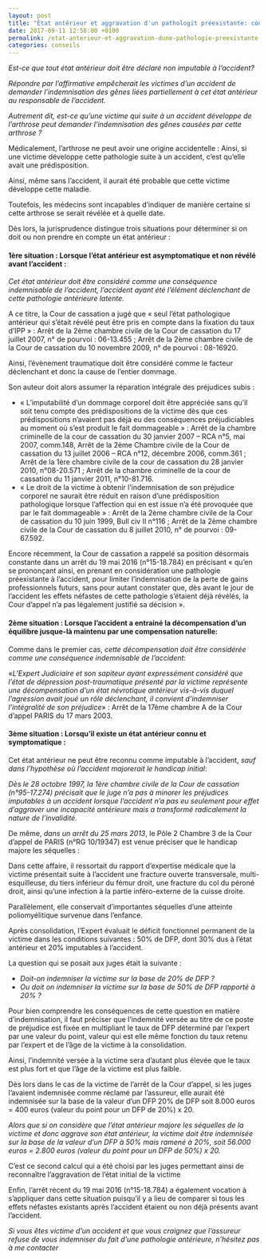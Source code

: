 ```yaml
---
layout: post
title: "État antérieur et aggravation d'un pathologit préexistante: conséquences en matière d'indemnisation des victimes d'accident"
date: 2017-09-11 12:56:00 +0100
permalink: /etat-anterieur-et-aggravation-dune-pathologie-preexistante-consequences-en-matiere-dindemnisation-des-victimes-daccident/
categories: conseils
---
```


*Est-ce que tout état antérieur doit être déclaré non imputable à l’accident?*

*Répondre par l’affirmative empêcherait les victimes d’un accident de demander l’indemnisation des gênes liées partiellement à cet état antérieur au responsable de l’accident.*

*Autrement dit, est-ce qu’une victime qui suite à un accident développe de l’arthrose peut demander l’indemnisation des gênes causées par cette arthrose ?*

Médicalement, l’arthrose ne peut avoir une origine accidentelle : Ainsi, si une victime développe cette pathologie suite à un accident, c’est qu’elle avait une prédisposition.

Ainsi, même sans l’accident, il aurait été probable que cette victime développe cette maladie.

Toutefois, les médecins sont incapables d’indiquer de manière certaine si cette arthrose se serait révélée et à quelle date.

Dès lors, la jurisprudence distingue trois situations pour déterminer si on doit ou non prendre en compte un état antérieur :

#### 1ère situation : Lorsque l’état antérieur est asymptomatique et non révélé avant l’accident :
*Cet état antérieur doit être considéré comme une conséquence indemnisable de l’accident, l’accident ayant été l’élément déclenchant de cette pathologie antérieure latente.*

A ce titre, la Cour de cassation a jugé que « seul l’état pathologique antérieur qui s’était révélé peut être pris en compte dans la fixation du taux d’IPP » : Arrêt de la 2ème chambre civile de la Cour de cassation du 17 juillet 2007, n° de pourvoi : 06-13.455 ; Arrêt de la 2ème chambre civile de la Cour de cassation du 10 novembre 2009, n° de pourvoi : 08-16920.

Ainsi, l’évènement traumatique doit être considéré comme le facteur déclenchant et donc la cause de l’entier dommage.

Son auteur doit alors assumer la réparation intégrale des préjudices subis :

- « L’imputabilité d’un dommage corporel doit être appréciée sans qu’il soit tenu compte des prédispositions de la victime dès que ces prédispositions n’avaient pas déjà eu des conséquences préjudiciables au moment où s’est produit le fait dommageable » : Arrêt de la chambre criminelle de la cour de cassation du 30 janvier 2007 – RCA n°5, mai 2007, comm.148, Arrêt de la 2ème Chambre civile de la Cour de cassation du 13 juillet 2006 – RCA n°12, décembre 2006, comm.361 ; Arrêt de la 1ère chambre civile de la cour de cassation du 28 janvier 2010, n°08-20.571 ; Arrêt de la chambre criminelle de la cour de cassation du 11 janvier 2011, n°10-81.716.
- « Le droit de la victime à obtenir l’indemnisation de son préjudice corporel ne saurait être réduit en raison d’une prédisposition pathologique lorsque l’affection qui en est issue n’a été provoquée que par le fait dommageable » : Arrêt de la 2ème chambre civile de la Cour de cassation du 10 juin 1999, Bull civ II n°116 ; Arrêt de la 2ème chambre civile de la Cour de cassation du 8 juillet 2010, n° de pourvoi : 09-67.592.

Encore récemment, la Cour de cassation a rappelé sa position désormais constante dans un arrêt du 19 mai 2016 (n°15-18.784) en précisant « qu’en se prononçant ainsi, en prenant en considération une pathologie préexistante à l’accident, pour limiter l’indemnisation de la perte de gains professionnels futurs, sans pour autant constater que, dès avant le jour de l’accident les effets néfastes de cette pathologie s’étaient déjà révélés, la Cour d’appel n’a pas légalement justifié sa décision ».
 

#### 2ème situation : Lorsque l’accident a entrainé la décompensation d’un équilibre jusque-là maintenu par une compensation naturelle:
Comme dans le premier cas, *cette décompensation doit être considérée comme une conséquence indemnisable de l’accident*:

«_L’Expert Judiciaire et son sapiteur ayant expressément considéré que l’état de dépression post-traumatique présenté par la victime représente une décompensation d’un état névrotique antérieur vis-à-vis duquel l’agression avait joué un rôle déclenchant, il convient d’indemniser l’intégralité de son préjudice_» : Arrêt de la 17ème chambre A de la Cour d’appel PARIS du 17 mars 2003.

 
#### 3ème situation : Lorsqu’il existe un état antérieur connu et symptomatique :
Cet état antérieur ne peut être reconnu comme imputable à l’accident, *sauf dans l’hypothèse où l’accident majorerait le handicap initial*:

*Dès le 28 octobre 1997, la 1ère chambre civile de la Cour de cassation (n°95-17.274) précisait que le juge n’a pas à minorer les préjudices imputables à un accident lorsque l’accident n’a pas eu seulement pour effet d’aggraver une incapacité antérieure mais a transformé radicalement la nature de l’invalidité.*

De même, *dans un arrêt du 25 mars 2013*, le Pôle 2 Chambre 3 de la Cour d’appel de PARIS (n°RG 10/19347) est venue préciser que le handicap majore les séquelles :

Dans cette affaire, il ressortait du rapport d’expertise médicale que la victime présentait suite à l’accident une fracture ouverte transversale, multi-esquilleuse, du tiers inférieur du fémur droit, une fracture du col du péroné droit, ainsi qu’une infection à la partie inféro-externe de la cuisse droite.

Parallèlement, elle conservait d’importantes séquelles d’une atteinte poliomyélitique survenue dans l’enfance.

Après consolidation, l’Expert évaluait le déficit fonctionnel permanent de la victime dans les conditions suivantes : 50% de DFP, dont 30% dus à l’état antérieur et 20% imputables à l’accident.

La question qui se posait aux juges était la suivante :

- *Doit-on indemniser la victime sur la base de 20% de DFP ?*
- *Ou doit on indemniser la victime sur la base de 50% de DFP rapporté à 20% ?*

Pour bien comprendre les conséquences de cette question en matière d’indemnisation, il faut préciser que l’indemnité versée au titre de ce poste de préjudice est fixée en multipliant le taux de DFP déterminé par l’expert par une valeur du point, valeur qui est elle même fonction du taux retenu par l’expert et de l’âge de la victime à la consolidation.

Ainsi, l’indemnité versée à la victime sera d’autant plus élevée que le taux est plus fort et que l’âge de la victime est plus faible.

Dès lors dans le cas de la victime de l’arrêt de la Cour d’appel, si les juges l’avaient indemnisée comme réclamé par l’assureur, elle aurait été indemnisée sur la base de la valeur d’un DFP 20% de DFP soit 8.000 euros = 400 euros (valeur du point pour un DFP de 20%) x 20.

*Alors que si on considère que l’état antérieur majore les séquelles de la victime et donc aggrave son état antérieur, la victime doit être indemnisée sur la base de la valeur d’un DFP à 50% mais ramené à 20%, soit 56.000 euros = 2.800 euros (valeur du point pour un DFP de 50%) x 20.*

C’est ce second calcul qui a été choisi par les juges permettant ainsi de reconnaître l’aggravation de l’état initial de la victime

Enfin, l’arrêt récent du 19 mai 2016 (n°15-18.784) a également vocation à s’appliquer dans cette situation puisqu’il y a lieu de comparer si tous les effets néfastes existants après l’accident étaient ou non déjà présents avant l’accident.

*Si vous êtes victime d’un accident et que vous craignez que l’assureur refuse de vous indemniser du fait d’une pathologie antérieure, n’hésitez pas à me contacter*


